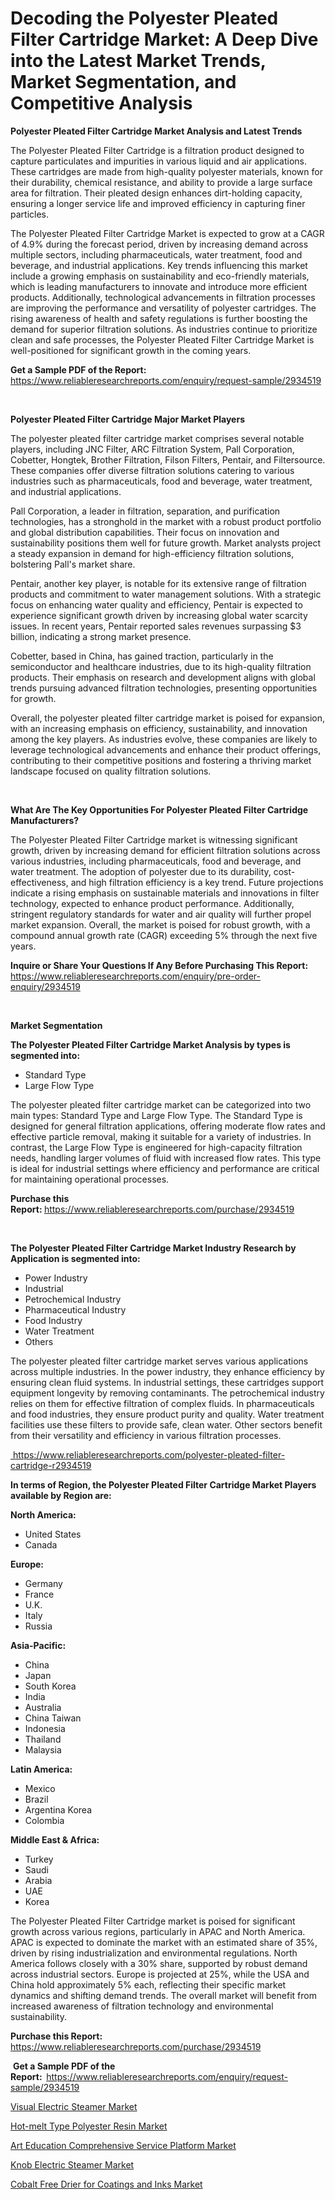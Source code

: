 <p><h1>Decoding the Polyester Pleated Filter Cartridge Market: A Deep Dive into the Latest Market Trends, Market Segmentation, and Competitive Analysis</h1></p><p><strong>Polyester Pleated Filter Cartridge Market Analysis and Latest Trends</strong></p>
<p><p>The Polyester Pleated Filter Cartridge is a filtration product designed to capture particulates and impurities in various liquid and air applications. These cartridges are made from high-quality polyester materials, known for their durability, chemical resistance, and ability to provide a large surface area for filtration. Their pleated design enhances dirt-holding capacity, ensuring a longer service life and improved efficiency in capturing finer particles.</p><p>The Polyester Pleated Filter Cartridge Market is expected to grow at a CAGR of 4.9% during the forecast period, driven by increasing demand across multiple sectors, including pharmaceuticals, water treatment, food and beverage, and industrial applications. Key trends influencing this market include a growing emphasis on sustainability and eco-friendly materials, which is leading manufacturers to innovate and introduce more efficient products. Additionally, technological advancements in filtration processes are improving the performance and versatility of polyester cartridges. The rising awareness of health and safety regulations is further boosting the demand for superior filtration solutions. As industries continue to prioritize clean and safe processes, the Polyester Pleated Filter Cartridge Market is well-positioned for significant growth in the coming years.</p></p>
<p><strong>Get a Sample PDF of the Report:&nbsp;</strong> <a href="https://www.reliableresearchreports.com/enquiry/request-sample/2934519?utm_campaign=32&utm_medium=2&utm_source=Github&utm_content=ia&utm_term=13032025&utm_id=polyester-pleated-filter-cartridge">https://www.reliableresearchreports.com/enquiry/request-sample/2934519</a></p>
<p>&nbsp;</p>
<p><strong>Polyester Pleated Filter Cartridge Major Market Players</strong></p>
<p><p>The polyester pleated filter cartridge market comprises several notable players, including JNC Filter, ARC Filtration System, Pall Corporation, Cobetter, Hongtek, Brother Filtration, Filson Filters, Pentair, and Filtersource. These companies offer diverse filtration solutions catering to various industries such as pharmaceuticals, food and beverage, water treatment, and industrial applications.</p><p>Pall Corporation, a leader in filtration, separation, and purification technologies, has a stronghold in the market with a robust product portfolio and global distribution capabilities. Their focus on innovation and sustainability positions them well for future growth. Market analysts project a steady expansion in demand for high-efficiency filtration solutions, bolstering Pall's market share.</p><p>Pentair, another key player, is notable for its extensive range of filtration products and commitment to water management solutions. With a strategic focus on enhancing water quality and efficiency, Pentair is expected to experience significant growth driven by increasing global water scarcity issues. In recent years, Pentair reported sales revenues surpassing $3 billion, indicating a strong market presence.</p><p>Cobetter, based in China, has gained traction, particularly in the semiconductor and healthcare industries, due to its high-quality filtration products. Their emphasis on research and development aligns with global trends pursuing advanced filtration technologies, presenting opportunities for growth.</p><p>Overall, the polyester pleated filter cartridge market is poised for expansion, with an increasing emphasis on efficiency, sustainability, and innovation among the key players. As industries evolve, these companies are likely to leverage technological advancements and enhance their product offerings, contributing to their competitive positions and fostering a thriving market landscape focused on quality filtration solutions.</p></p>
<p>&nbsp;</p>
<p><strong>What Are The Key Opportunities For Polyester Pleated Filter Cartridge Manufacturers?</strong></p>
<p><p>The Polyester Pleated Filter Cartridge market is witnessing significant growth, driven by increasing demand for efficient filtration solutions across various industries, including pharmaceuticals, food and beverage, and water treatment. The adoption of polyester due to its durability, cost-effectiveness, and high filtration efficiency is a key trend. Future projections indicate a rising emphasis on sustainable materials and innovations in filter technology, expected to enhance product performance. Additionally, stringent regulatory standards for water and air quality will further propel market expansion. Overall, the market is poised for robust growth, with a compound annual growth rate (CAGR) exceeding 5% through the next five years.</p></p>
<p><strong>Inquire or Share Your Questions If Any Before Purchasing This Report:</strong> <a href="https://www.reliableresearchreports.com/enquiry/pre-order-enquiry/2934519?utm_campaign=32&utm_medium=2&utm_source=Github&utm_content=ia&utm_term=13032025&utm_id=polyester-pleated-filter-cartridge">https://www.reliableresearchreports.com/enquiry/pre-order-enquiry/2934519</a></p>
<p>&nbsp;</p>
<p><strong>Market Segmentation</strong></p>
<p><strong>The Polyester Pleated Filter Cartridge Market Analysis by types is segmented into:</strong></p>
<p><ul><li>Standard Type</li><li>Large Flow Type</li></ul></p>
<p><p>The polyester pleated filter cartridge market can be categorized into two main types: Standard Type and Large Flow Type. The Standard Type is designed for general filtration applications, offering moderate flow rates and effective particle removal, making it suitable for a variety of industries. In contrast, the Large Flow Type is engineered for high-capacity filtration needs, handling larger volumes of fluid with increased flow rates. This type is ideal for industrial settings where efficiency and performance are critical for maintaining operational processes.</p></p>
<p><strong>Purchase this Report:&nbsp;</strong><a href="https://www.reliableresearchreports.com/purchase/2934519?utm_campaign=32&utm_medium=2&utm_source=Github&utm_content=ia&utm_term=13032025&utm_id=polyester-pleated-filter-cartridge">https://www.reliableresearchreports.com/purchase/2934519</a></p>
<p>&nbsp;</p>
<p><strong>The Polyester Pleated Filter Cartridge Market Industry Research by Application is segmented into:</strong></p>
<p><ul><li>Power Industry</li><li>Industrial</li><li>Petrochemical Industry</li><li>Pharmaceutical Industry</li><li>Food Industry</li><li>Water Treatment</li><li>Others</li></ul></p>
<p><p>The polyester pleated filter cartridge market serves various applications across multiple industries. In the power industry, they enhance efficiency by ensuring clean fluid systems. In industrial settings, these cartridges support equipment longevity by removing contaminants. The petrochemical industry relies on them for effective filtration of complex fluids. In pharmaceuticals and food industries, they ensure product purity and quality. Water treatment facilities use these filters to provide safe, clean water. Other sectors benefit from their versatility and efficiency in various filtration processes.</p></p>
<p><a href="https://www.reliableresearchreports.com/polyester-pleated-filter-cartridge-r2934519?utm_campaign=32&utm_medium=2&utm_source=Github&utm_content=ia&utm_term=13032025&utm_id=polyester-pleated-filter-cartridge">&nbsp;https://www.reliableresearchreports.com/polyester-pleated-filter-cartridge-r2934519</a></p>
<p><strong>In terms of Region, the Polyester Pleated Filter Cartridge Market Players available by Region are:</strong></p>
<p>
    <p> <strong> North America: </strong>
        <ul>
            <li>United States</li>
            <li>Canada</li>
        </ul>
        </p> 
    <p> <strong> Europe: </strong>
        <ul>
            <li>Germany</li>
            <li>France</li>
            <li>U.K.</li>
            <li>Italy</li>
            <li>Russia</li>
        </ul>
        </p> 
    <p> <strong> Asia-Pacific: </strong>
        <ul>
            <li>China</li>
            <li>Japan</li>
            <li>South Korea</li>
            <li>India</li>
            <li>Australia</li>
            <li>China Taiwan</li>
            <li>Indonesia</li>
            <li>Thailand</li>
            <li>Malaysia</li>
        </ul>
        </p> 
    <p> <strong> Latin America: </strong>
        <ul>
            <li>Mexico</li>
            <li>Brazil</li>
            <li>Argentina Korea</li>
            <li>Colombia</li>
        </ul>
        </p> 
    <p> <strong> Middle East & Africa: </strong>
        <ul>
            <li>Turkey</li>
            <li>Saudi</li>
            <li>Arabia</li>
            <li>UAE</li>
            <li>Korea</li>
        </ul>
    </p>
    </p>
<p><p>The Polyester Pleated Filter Cartridge market is poised for significant growth across various regions, particularly in APAC and North America. APAC is expected to dominate the market with an estimated share of 35%, driven by rising industrialization and environmental regulations. North America follows closely with a 30% share, supported by robust demand across industrial sectors. Europe is projected at 25%, while the USA and China hold approximately 5% each, reflecting their specific market dynamics and shifting demand trends. The overall market will benefit from increased awareness of filtration technology and environmental sustainability.</p></p>
<p><strong>Purchase this Report: </strong><a href="https://www.reliableresearchreports.com/purchase/2934519?utm_campaign=32&utm_medium=2&utm_source=Github&utm_content=ia&utm_term=13032025&utm_id=polyester-pleated-filter-cartridge">https://www.reliableresearchreports.com/purchase/2934519</a></p>
<p>&nbsp;<strong>Get a Sample PDF of the Report:&nbsp;&nbsp;</strong><a href="https://www.reliableresearchreports.com/enquiry/request-sample/2934519?utm_campaign=32&utm_medium=2&utm_source=Github&utm_content=ia&utm_term=13032025&utm_id=polyester-pleated-filter-cartridge">https://www.reliableresearchreports.com/enquiry/request-sample/2934519</a></p>
<p><strong></strong></p>
<p><p><a href="https://github.com/dafertsuria/Market-Research-Report-List-1/blob/main/visual-electric-steamer-market.md?utm_campaign=32&utm_medium=2&utm_source=Github&utm_content=ia&utm_term=13032025&utm_id=polyester-pleated-filter-cartridge">Visual Electric Steamer Market</a></p><p><a href="https://github.com/seibttullyjh/Market-Research-Report-List-1/blob/main/hot-melt-type-polyester-resin-market.md?utm_campaign=32&utm_medium=2&utm_source=Github&utm_content=ia&utm_term=13032025&utm_id=polyester-pleated-filter-cartridge">Hot-melt Type Polyester Resin Market</a></p><p><a href="https://github.com/shroffuhpa/Market-Research-Report-List-1/blob/main/art-education-comprehensive-service-platform-market.md?utm_campaign=32&utm_medium=2&utm_source=Github&utm_content=ia&utm_term=13032025&utm_id=polyester-pleated-filter-cartridge">Art Education Comprehensive Service Platform Market</a></p><p><a href="https://github.com/storcweithzg/Market-Research-Report-List-1/blob/main/knob-electric-steamer-market.md?utm_campaign=32&utm_medium=2&utm_source=Github&utm_content=ia&utm_term=13032025&utm_id=polyester-pleated-filter-cartridge">Knob Electric Steamer Market</a></p><p><a href="https://github.com/azorrotutus/Market-Research-Report-List-1/blob/main/cobalt-free-drier-for-coatings-and-inks-market.md?utm_campaign=32&utm_medium=2&utm_source=Github&utm_content=ia&utm_term=13032025&utm_id=polyester-pleated-filter-cartridge">Cobalt Free Drier for Coatings and Inks Market</a></p></p>